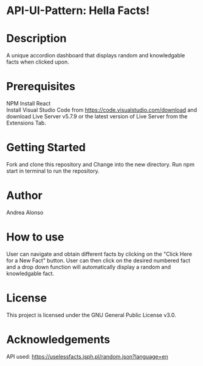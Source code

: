 # API-UI-Pattern: Hella Facts!

# Description
A unique accordion dashboard that displays random and knowledgable facts when clicked upon.

# Prerequisites
NPM Install
React  
Install Visual Studio Code from https://code.visualstudio.com/download and download Live Server v5.7.9 or the latest version of Live Server from the Extensions Tab.

# Getting Started
Fork and clone this repository and Change into the new directory. Run npm start in terminal to run the repository. 

# Author
Andrea Alonso

# How to use
User can navigate and obtain different facts by clicking on the "Click Here for a New Fact" button. User can then click on the desired numbered fact and a drop down function will automatically display a random and knowledgable fact. 

# License
This project is licensed under the GNU General Public License v3.0.

# Acknowledgements
API used: https://uselessfacts.jsph.pl/random.json?language=en
